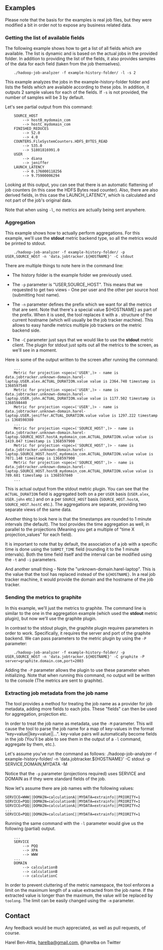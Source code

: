 ## Examples
Please note that the basis for the examples is real job files, but they were modified a bit in order not to expose any business related data.

### Getting the list of available fields
The following example shows how to get a list of all fields which are available. The list is dynamic and is based on the actual jobs in the provided folder. In addition to providing the list of the fields, it also provides samples of the data for each field (taken from the job themselves).

		./hadoop-job-analyzer -f example-history-folder/ -l -s 2

This example analyzes the jobs in the example-history-folder folder and lists the fields which are available according to these jobs. In addition, it outputs 2 sample values for each of the fields. If `-s` is not provided, the number of samples will be 3 by default. 

Let's see partial output from this command:

		SOURCE_HOST
			--> hostB_mydomain_com
			--> hostC_mydomain_com
		FINISHED_REDUCES
			--> 52.0
			--> 4.0
		COUNTERS.FileSystemCounters.HDFS_BYTES_READ
			--> 535.0
			--> 51801816991.0
		USER
			--> diana
			--> jeniffer
		LAUNCH_LATENCY
			--> 0.176000118256
			--> 9.75900006294

Looking at this output, you can see that there is an automatic flattening of job counters (in this case the HDFS Bytes read counter). Also, there are also derived fields, in this case the LAUNCH_LATENCY, which is calculated and not part of the job's original data. 

Note that when using `-l`, no metrics are actually being sent anywhere.

### Aggregation
This example shows how to actually perform aggregations. For this example, we'll use the **stdout** metric backend type, so all the metrics would be printed to stdout.

		./hadoop-job-analyzer -f example-history-folder/ -p USER,SOURCE_HOST -n 'data.jobtracker.${HOSTNAME}' -C stdout

There are multiple things to note here in the command line:
* The history folder is the example folder we previously used. 

* The `-p` parameter is "USER,SOURCE_HOST". This means that we requested to get two views - One per user and the other per source host (submitting host name).

* The `-n` parameter defines the prefix which we want for all the metrics that are sent. Note that there's a special value ${HOSTNAME} as part of the prefix. When it is used, the tool replaces it with a <domain>.<host> structure of the current hostname (which will usually be the job tracker machine). This allows to easy handle metrics multiple job trackers on the metric backend side.

* The `-C` parameter just says that we would like to use the **stdout** metric client. The plugin for stdout just spits out all the metrics to the screen, as we'll see in a moment.

Here is some of the output written to the screen after running the command:

		...
		Metric for projection <spec=('USER',)> - name is data.jobtracker.unknown-domain.harel-laptop.USER.alex.ACTUAL_DURATION.value value is 2364.748 timestamp is 1368597540
		Metric for projection <spec=('USER',)> - name is data.jobtracker.unknown-domain.harel-laptop.USER.john.ACTUAL_DURATION.value value is 1177.502 timestamp is 1368598440
		Metric for projection <spec=('USER',)> - name is data.jobtracker.unknown-domain.harel-laptop.USER.jeniffer.ACTUAL_DURATION.value value is 1297.222 timestamp is 1368598380
		...
		Metric for projection <spec=('SOURCE_HOST',)> - name is data.jobtracker.unknown-domain.harel-laptop.SOURCE_HOST.hostA_mydomain_com.ACTUAL_DURATION.value value is 1419.047 timestamp is 1368597900
		Metric for projection <spec=('SOURCE_HOST',)> - name is data.jobtracker.unknown-domain.harel-laptop.SOURCE_HOST.hostC_mydomain_com.ACTUAL_DURATION.value value is 7071.148 timestamp is 1368597900
		Metric for projection <spec=('SOURCE_HOST',)> - name is data.jobtracker.unknown-domain.harel-laptop.SOURCE_HOST.hostB_mydomain_com.ACTUAL_DURATION.value value is 789.681 timestamp is 1368597840
		...

This is actual output from the stdout metric plugin. You can see that the `ACTUAL_DURATION` field is aggregated both on a per `USER` basis (`USER.alex`, `USER.john` etc.) and on a per `SOURCE_HOST` basis (`SOURCE_HOST.hostA`, `SOURCE_HOST.hostC` etc.). The aggregations are separate, providing two separate views of the same data. 

Another thing to look here is that the timestamps are rounded to 1 minute intervals (the default). The tool provides the time aggregation as well, in parallel to the projections (Meaning you get a multiple of "time X projection_values" for each field).

It is important to note that by default, the association of a job with a specific time is done using the `SUBMIT_TIME` field (rounding it to the 1 minute intervals). Both the time field itself and the interval can be modified using the `-t` and `-i` parameters.

And another small thing - Note the "unknown-domain.harel-laptop". This is the value that the tool has replaced instead of the `${HOSTNAME}`. In a real job tracker machine, it would provide the domain and the hostname of the job tracker.

### Sending the metrics to graphite
In this example, we'll just the metrics to graphite. The command line is similar to the one in the aggregation example (which used the **stdout** metric plugin), but now we'll use the graphite plugin.

In contrast to the stdout plugin, the graphite plugin requires parameters in order to work. Specifically, it requires the server and port of the graphite backend. We can pass parameters to the metric plugin by using the `-P` parameter:

		./hadoop-job-analyzer -f example-history-folder/ -p USER,SOURCE_HOST -n 'data.jobtracker.${HOSTNAME}' -C graphite -P server=graphite.domain.com,port=2003

Adding the `-P` parameter allows the plugin to use these parameter when initializing. Note that when running this command, no output will be written to the console (The metrics are sent to graphite).

### Extracting job metadata from the job name
The tool provides a method for treating the job name as a provider for job metadata, adding more fields to each jobs. These "fields" can then be used for aggregation, projection etc.

In order to treat the job name as metadata, use the `-M` parameter. This will cause the tool to parse the job name for a map of key-values in the format "key=value||key=value||...". key-value pairs will automatically become fields in the job (You'll be able to see them in the output of a `-l` command, aggregate by them, etc.).

Let's assume you've run the command as follows:
		./hadoop-job-analyzer -f example-history-folder/ -n 'data.jobtracker.${HOSTNAME}' -C stdout -p SERVICE,DOMAIN,MYDATA -M

Notice that the `-p` parameter (projections required) uses SERVICE and DOMAIN as if they were standard fields of the job.

Now let's assume there are job names with the following values:

	SERVICE=WWW||DOMAIN=calculationA||MYDATA=extrainfo||PRIORITY=1
	SERVICE=PQQ||DOMAIN=calculationB||MYDATA=extrainfo||PRIORITY=1
	SERVICE=PQQ||DOMAIN=calculationA||MYDATA=extrainfo||PRIORITY=2
	...
	SERVICE=PQQ||DOMAIN=calculationC||MYDATA=extrainfo||PRIORITY=1

Running the same command with the `-l` parameter would give us the following (partial) output.

		...
		SERVICE
			--> PQQ
			--> XPA
			--> WWW
		...
		DOMAIN
			--> calculationB
			--> calculationB
			--> calculationC

In order to prevent cluttering of the metric namespace, the tool enforces a limit on the maximum length of a value extracted from the job name. If the extracted value is longer than the maximum, the value will be replaced by `toolong`. The limit can be easily changed using the `-m` parameter.

## Contact
Any feedback would be much appreciated, as well as pull requests, of course.

Harel Ben-Attia, harelba@gmail.com, @harelba on Twitter

